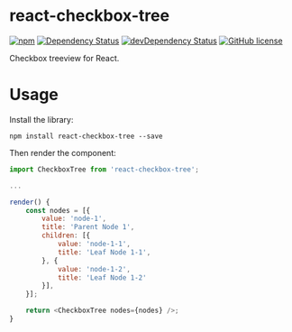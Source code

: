 # react-checkbox-tree

[![npm](https://img.shields.io/npm/v/react-checkbox-tree.svg?style=flat-square)](https://www.npmjs.com/package/react-checkbox-tree)
[![Dependency Status](https://img.shields.io/david/jakezatecky/react-checkbox-tree.svg?style=flat-square)](https://david-dm.org/jakezatecky/react-checkbox-tree)
[![devDependency Status](https://david-dm.org/jakezatecky/react-checkbox-tree/dev-status.svg?style=flat-square)](https://david-dm.org/jakezatecky/react-checkbox-tree#info=devDependencies)
[![GitHub license](https://img.shields.io/badge/license-MIT-blue.svg?style=flat-square)](https://raw.githubusercontent.com/jakezatecky/react-checkbox-tree/master/LICENSE.txt)

Checkbox treeview for React.

# Usage

Install the library:

``` shell
npm install react-checkbox-tree --save
```

Then render the component:

``` javascript
import CheckboxTree from 'react-checkbox-tree';

...

render() {
    const nodes = [{
        value: 'node-1',
        title: 'Parent Node 1',
        children: [{
            value: 'node-1-1',
            title: 'Leaf Node 1-1',
        }, {
            value: 'node-1-2',
            title: 'Leaf Node 1-2'
        }],
    }];

    return <CheckboxTree nodes={nodes} />;
}
```
